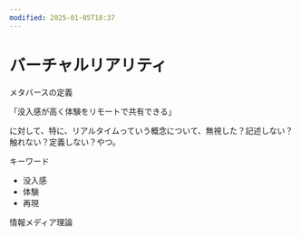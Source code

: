 ```yaml
---
modified: 2025-01-05T18:37
---
```

# バーチャルリアリティ

メタバースの定義

「没入感が高く体験をリモートで共有できる」

に対して、特に、リアルタイムっていう概念について、無視した？記述しない？触れない？定義しない？やつ。

キーワード

- 没入感  
- 体験  
- 再現  

情報メディア理論
